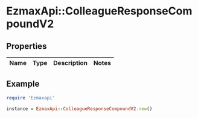 # EzmaxApi::ColleagueResponseCompoundV2

## Properties

| Name | Type | Description | Notes |
| ---- | ---- | ----------- | ----- |

## Example

```ruby
require 'Ezmaxapi'

instance = EzmaxApi::ColleagueResponseCompoundV2.new()
```

